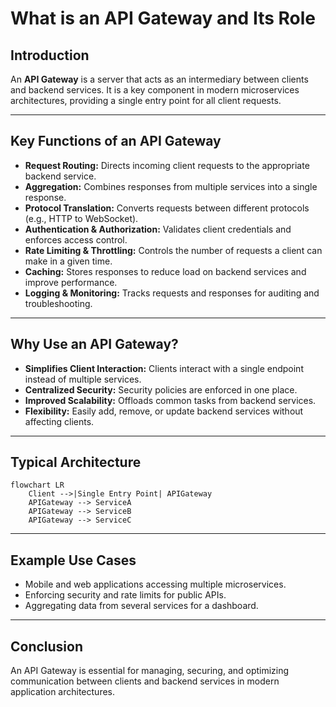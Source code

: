 # What is an API Gateway and Its Role

## Introduction

An **API Gateway** is a server that acts as an intermediary between clients and backend services. It is a key component in modern microservices architectures, providing a single entry point for all client requests.

---

## Key Functions of an API Gateway

- **Request Routing:** Directs incoming client requests to the appropriate backend service.
- **Aggregation:** Combines responses from multiple services into a single response.
- **Protocol Translation:** Converts requests between different protocols (e.g., HTTP to WebSocket).
- **Authentication & Authorization:** Validates client credentials and enforces access control.
- **Rate Limiting & Throttling:** Controls the number of requests a client can make in a given time.
- **Caching:** Stores responses to reduce load on backend services and improve performance.
- **Logging & Monitoring:** Tracks requests and responses for auditing and troubleshooting.

---

## Why Use an API Gateway?

- **Simplifies Client Interaction:** Clients interact with a single endpoint instead of multiple services.
- **Centralized Security:** Security policies are enforced in one place.
- **Improved Scalability:** Offloads common tasks from backend services.
- **Flexibility:** Easily add, remove, or update backend services without affecting clients.

---

## Typical Architecture

```mermaid
flowchart LR
    Client -->|Single Entry Point| APIGateway
    APIGateway --> ServiceA
    APIGateway --> ServiceB
    APIGateway --> ServiceC
```

---

## Example Use Cases

- Mobile and web applications accessing multiple microservices.
- Enforcing security and rate limits for public APIs.
- Aggregating data from several services for a dashboard.

---

## Conclusion

An API Gateway is essential for managing, securing, and optimizing communication between clients and backend services in modern application architectures.
